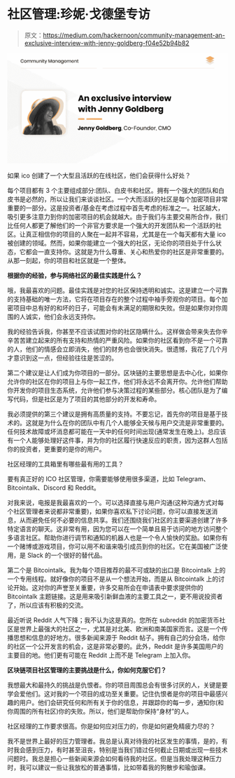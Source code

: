 # 社区管理:珍妮·戈德堡专访

> 原文：<https://medium.com/hackernoon/community-management-an-exclusive-interview-with-jenny-goldberg-f04e52b94b82>

![](img/a6ff6eb4039bf02e7b5e8dfa8872c80e.png)

如果 ico 创建了一个大型且活跃的在线社区，他们会获得什么好处？

每个项目都有 3 个主要组成部分:团队、白皮书和社区。拥有一个强大的团队和白皮书是必然的，所以让我们来谈谈社区。一个大而活跃的社区是每个加密项目非常重要的一部分。这是投资者/基金在考虑过程中首先考虑的标准之一。社区越大，吸引更多注意力到你的加密项目的机会就越大。由于我们与主要交易所合作，我们比任何人都更了解他们的一个非官方要求是一个强大的开发团队和一个活跃的社区。让真正相信你的项目的人聚在一起并不容易，尤其是在一个每天都有大量 ico 被创建的领域。然而，如果你能建立一个强大的社区，无论你的项目处于什么状态，它都会一直支持你。这就是为什么尊重、关心和热爱你的社区是非常重要的。从那一刻起，你的项目和社区就是一个整体。

**根据你的经验，参与网络社区的最佳实践是什么？**

哦，我最喜欢的问题。最佳实践是对您的社区保持透明和诚实。这是建立一个可靠的支持基础的唯一方法，它将在项目存在的整个过程中袖手旁观你的项目。每个加密项目中总有好的和坏的日子，可能会有未满足的期限和失败。但是如果你对你周围的人诚实，他们会永远支持你。

我的经验告诉我，你甚至不应该试图对你的社区隐瞒什么。这样做会带来失去你辛辛苦苦建立起来的所有支持和热情的严重风险。如果你的社区看到你不是一个可靠的人，他们的情感会立即消失，他们的财务也会很快消失。很遗憾，我花了几个月才意识到这一点，但经验往往是苦涩的。

第二个建议是让人们成为你项目的一部分。区块链的主要思想是去中心化，如果你允许你的社区在你的项目上与你一起工作，他们将永远不会离开你。允许他们帮助你开发你的项目生态系统，允许他们参与决策过程的某些部分。核心团队是为了编写代码，但是社区是为了项目的其他部分的开发和寿命。

我必须提供的第三个建议是拥有高质量的支持。不要忘记，首先你的项目是基于技术的。这就是为什么在你的团队中有几个人能够全天候与用户交流是非常重要的。任何技术故障或坏消息都可能在一天中的任何时间出现(通常发生在晚上)。总应该有一个人能够处理好这件事，并为你的社区履行快速反应的职责，因为这群人包括你的投资者，更重要的是你的用户。

社区经理的工具箱里有哪些最有用的工具？

要有真正好的 ICO 社区管理，你需要能够使用很多渠道，比如 Telegram、Bitcointalk、Discord 和 Reddit。

对我来说，电报是我最喜欢的一个。可以选择直接与用户沟通(这种沟通方式对每个社区管理者来说都非常重要)，如果你喜欢私下讨论问题，你可以直接发送消息，从而避免任何不必要的信息共享。我们还围绕我们社区的主要渠道创建了许多特定语言的聊天。这非常有用，因为您可以在一个简单且易于访问的地方访问整个多语言社区。帮助你进行调节和通知的机器人也是一个令人愉快的奖励。如果你有一个赌博或游戏项目，你可以用不和谐来吸引成员到你的社区。它在美国被广泛使用，是 Slack 的一个很好的替代品。

第二个是 Bitcointalk。我为每个项目推荐的最不可或缺的出口是 Bitcointalk 上的一个专用线程。就好像你的项目不是从一个想法开始，而是从 Bitcointalk 上的讨论开始。这对你的声誉至关重要，许多交易所会在申请表中要求提供你的 Bitcointalk 主题链接。这是用来吸引新鲜血液的主要工具之一，更不用说投资者了，所以应该有积极的交流。

最近听说 Reddit 人气下降；我不认为这是真的。您所在 subreddit 的加密货币社区是世界上最强大的社区之一，尤其是对北美、欧洲和南美国家而言。这是一个传播思想和信息的好地方。很多新闻来源于 Reddit 帖子。拥有自己的分会场，给你的社区一个公开发言的机会，这是非常必要的。此外，Reddit 是许多美国用户的主要目的地。他们更有可能在 Reddit 上而不是 Telegram 上加入你。

**区块链项目社区管理的主要挑战是什么，你如何克服它们？**

我想最大和最持久的挑战是仇恨者。你的项目周围总会有很多讨厌的人，关键是要学会爱他们。这对我的一个项目的成功至关重要。记住仇恨者是你的项目中最感兴趣的用户。他们会研究任何和所有关于你的信息，并跟踪你的每一步，通知你(和你周围的所有社区)你的失败。所以，他们是帮助你保持“身材”的人。

社区经理的工作要求很高。你是如何应对压力的，你是如何避免精疲力尽的？

我不是世界上最好的压力管理者。我总是认真对待我的社区发生的事情，是的，有时我会感到压力，有时甚至沮丧，特别是当我们错过任何截止日期或出现一些技术问题时。我总是担心一些新闻来源会如何看待我的社区。但是当我处理这种压力时，我可以建议一些让我放松的普通事情，比如带着我的狗散步和瑜伽课。